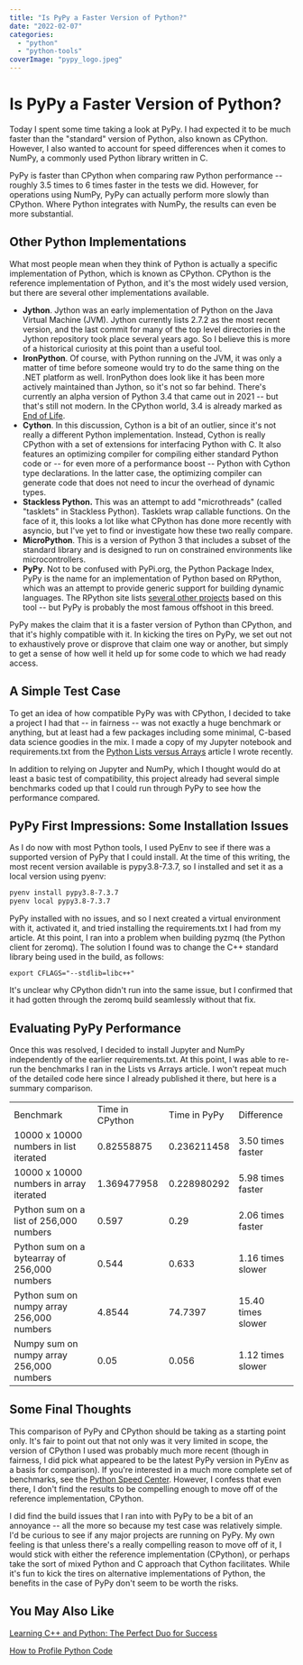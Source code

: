 ```yaml
---
title: "Is PyPy a Faster Version of Python?"
date: "2022-02-07"
categories: 
  - "python"
  - "python-tools"
coverImage: "pypy_logo.jpeg"
---
```

# Is PyPy a Faster Version of Python?
Today I spent some time taking a look at PyPy. I had expected it to be much faster than the "standard" version of Python, also known as CPython. However, I also wanted to account for speed differences when it comes to NumPy, a commonly used Python library written in C.

PyPy is faster than CPython when comparing raw Python performance -- roughly 3.5 times to 6 times faster in the tests we did. However, for operations using NumPy, PyPy can actually perform more slowly than CPython. Where Python integrates with NumPy, the results can even be more substantial.

## Other Python Implementations

What most people mean when they think of Python is actually a specific implementation of Python, which is known as CPython. CPython is the reference implementation of Python, and it's the most widely used version, but there are several other implementations available.

- **Jython**. Jython was an early implementation of Python on the Java Virtual Machine (JVM). Jython currently lists 2.7.2 as the most recent version, and the last commit for many of the top level directories in the Jython repository took place several years ago. So I believe this is more of a historical curiosity at this point than a useful tool.
- **IronPython**. Of course, with Python running on the JVM, it was only a matter of time before someone would try to do the same thing on the .NET platform as well. IronPython does look like it has been more actively maintained than Jython, so it's not so far behind. There's currently an alpha version of Python 3.4 that came out in 2021 -- but that's still not modern. In the CPython world, 3.4 is already marked as [End of Life](https://www.python.org/downloads/release/python-3410/).
- **Cython**. In this discussion, Cython is a bit of an outlier, since it's not really a different Python implementation. Instead, Cython is really CPython with a set of extensions for interfacing Python with C. It also features an optimizing compiler for compiling either standard Python code or -- for even more of a performance boost -- Python with Cython type declarations. In the latter case, the optimizing compiler can generate code that does not need to incur the overhead of dynamic types.
- **Stackless Python.** This was an attempt to add "microthreads" (called "tasklets" in Stackless Python). Tasklets wrap callable functions. On the face of it, this looks a lot like what CPython has done more recently with asyncio, but I've yet to find or investigate how these two really compare.
- **MicroPython**. This is a version of Python 3 that includes a subset of the standard library and is designed to run on constrained environments like microcontrollers.
- **PyPy**. Not to be confused with PyPi.org, the Python Package Index, PyPy is the name for an implementation of Python based on RPython, which was an attempt to provide generic support for building dynamic languages. The RPython site lists [several other projects](https://rpython.readthedocs.io/en/latest/examples.html) based on this tool -- but PyPy is probably the most famous offshoot in this breed.

PyPy makes the claim that it is a faster version of Python than CPython, and that it's highly compatible with it. In kicking the tires on PyPy, we set out not to exhaustively prove or disprove that claim one way or another, but simply to get a sense of how well it held up for some code to which we had ready access.

## A Simple Test Case

To get an idea of how compatible PyPy was with CPython, I decided to take a project I had that -- in fairness -- was not exactly a huge benchmark or anything, but at least had a few packages including some minimal, C-based data science goodies in the mix. I made a copy of my Jupyter notebook and requirements.txt from the [Python Lists versus Arrays](https://codesolid.com/python-lists-vs-arrays/) article I wrote recently.

In addition to relying on Jupyter and NumPy, which I thought would do at least a basic test of compatibility, this project already had several simple benchmarks coded up that I could run through PyPy to see how the performance compared.

## PyPy First Impressions: Some Installation Issues

As I do now with most Python tools, I used PyEnv to see if there was a supported version of PyPy that I could install. At the time of this writing, the most recent version available is pypy3.8-7.3.7, so I installed and set it as a local version using pyenv:

```bash
pyenv install pypy3.8-7.3.7
pyenv local pypy3.8-7.3.7
```

PyPy installed with no issues, and so I next created a virtual environment with it, activated it, and tried installing the requirements.txt I had from my article. At this point, I ran into a problem when building pyzmq (the Python client for zeromq). The solution I found was to change the C++ standard library being used in the build, as follows:

```
export CFLAGS="--stdlib=libc++"
```

  
It's unclear why CPython didn't run into the same issue, but I confirmed that it had gotten through the zeromq build seamlessly without that fix.

## Evaluating PyPy Performance

Once this was resolved, I decided to install Jupyter and NumPy independently of the earlier requirements.txt. At this point, I was able to re-run the benchmarks I ran in the Lists vs Arrays article. I won't repeat much of the detailed code here since I already published it there, but here is a summary comparison.

<table><tbody><tr><td>Benchmark</td><td>Time in CPython</td><td>Time in PyPy</td><td>Difference</td></tr><tr><td>10000 x 10000 numbers in list iterated</td><td>0.82558875</td><td>0.236211458</td><td>3.50 times faster</td></tr><tr><td>10000 x 10000 numbers in array iterated</td><td>1.369477958</td><td>0.228980292</td><td>5.98 times faster</td></tr><tr><td>Python sum on a list of 256,000 numbers</td><td>0.597</td><td>0.29</td><td>2.06 times faster</td></tr><tr><td>Python sum on a bytearray of 256,000 numbers</td><td>0.544</td><td>0.633</td><td>1.16 times slower</td></tr><tr><td>Python sum on numpy array 256,000 numbers</td><td>4.8544</td><td>74.7397</td><td>15.40 times slower</td></tr><tr><td>Numpy sum on numpy array 256,000 numbers</td><td>0.05</td><td>0.056</td><td>1.12 times slower</td></tr></tbody></table>

## Some Final Thoughts

This comparison of PyPy and CPython should be taking as a starting point only. It's fair to point out that not only was it very limited in scope, the version of CPython I used was probably much more recent (though in fairness, I did pick what appeared to be the latest PyPy version in PyEnv as a basis for comparison). If you're interested in a much more complete set of benchmarks, see the [Python Speed Center](https://speed.python.org/about/). However, I confess that even there, I don't find the results to be compelling enough to move off of the reference implementation, CPython.

I did find the build issues that I ran into with PyPy to be a bit of an annoyance -- all the more so because my test case was relatively simple. I'd be curious to see if any major projects are running on PyPy. My own feeling is that unless there's a really compelling reason to move off of it, I would stick with either the reference implementation (CPython), or perhaps take the sort of mixed Python and C approach that Cython facilitates. While it's fun to kick the tires on alternative implementations of Python, the benefits in the case of PyPy don't seem to be worth the risks.

## You May Also Like

[Learning C++ and Python: The Perfect Duo for Success](https://codesolid.com/learning-c-and-python-the-perfect-duo-for-success/)

[How to Profile Python Code](https://codesolid.com/how-do-i-profile-python-code/)
